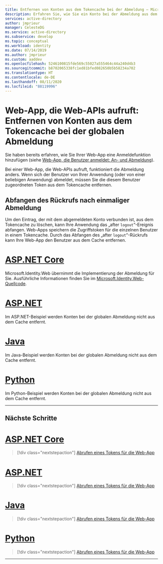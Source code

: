 ```yaml
---
title: Entfernen von Konten aus dem Tokencache bei der Abmeldung – Microsoft Identity Platform | Azure
description: Erfahren Sie, wie Sie ein Konto bei der Abmeldung aus dem Tokencache entfernen
services: active-directory
author: jmprieur
manager: CelesteDG
ms.service: active-directory
ms.subservice: develop
ms.topic: conceptual
ms.workload: identity
ms.date: 07/14/2019
ms.author: jmprieur
ms.custom: aaddev
ms.openlocfilehash: 5246100815fde569c55027a555464c44a240d4b3
ms.sourcegitcommit: b8702065338fc1ed81bfed082650b5b58234a702
ms.translationtype: HT
ms.contentlocale: de-DE
ms.lasthandoff: 08/11/2020
ms.locfileid: "88119996"
---
```

# <a name="a-web-app-that-calls-web-apis-remove-accounts-from-the-token-cache-on-global-sign-out"></a>Web-App, die Web-APIs aufruft: Entfernen von Konten aus dem Tokencache bei der globalen Abmeldung

Sie haben bereits erfahren, wie Sie Ihrer Web-App eine Anmeldefunktion hinzufügen (siehe [Web-App, die Benutzer anmeldet: An- und Abmeldung](scenario-web-app-sign-user-sign-in.md)).

Bei einer Web-App, die Web-APIs aufruft, funktioniert die Abmeldung anders. Wenn sich der Benutzer von Ihrer Anwendung (oder von einer beliebigen Anwendung) abmeldet, müssen Sie die diesem Benutzer zugeordneten Token aus dem Tokencache entfernen.

## <a name="intercept-the-callback-after-single-sign-out"></a>Abfangen des Rückrufs nach einmaliger Abmeldung

Um den Eintrag, der mit dem abgemeldeten Konto verbunden ist, aus dem Tokencache zu löschen, kann Ihre Anwendung das „after `logout`“-Ereignis abfangen. Web-Apps speichern die Zugriffstoken für die einzelnen Benutzer in einem Tokencache. Durch das Abfangen des „after `logout`“-Rückrufs kann Ihre Web-App den Benutzer aus dem Cache entfernen.

# <a name="aspnet-core"></a>[ASP.NET Core](#tab/aspnetcore)

Microsoft.Identity.Web übernimmt die Implementierung der Abmeldung für Sie. Ausführliche Informationen finden Sie im [Microsoft.Identity.Web-Quellcode](https://github.com/AzureAD/microsoft-identity-web/blob/c29f1a7950b940208440bebf0bcb524a7d6bee22/src/Microsoft.Identity.Web/WebAppExtensions/WebAppCallsWebApiAuthenticationBuilderExtensions.cs#L168-L176).

# <a name="aspnet"></a>[ASP.NET](#tab/aspnet)

Im ASP.NET-Beispiel werden Konten bei der globalen Abmeldung nicht aus dem Cache entfernt.

# <a name="java"></a>[Java](#tab/java)

Im Java-Beispiel werden Konten bei der globalen Abmeldung nicht aus dem Cache entfernt.

# <a name="python"></a>[Python](#tab/python)

Im Python-Beispiel werden Konten bei der globalen Abmeldung nicht aus dem Cache entfernt.

---

## <a name="next-steps"></a>Nächste Schritte

# <a name="aspnet-core"></a>[ASP.NET Core](#tab/aspnetcore)

> [!div class="nextstepaction"]
> [Abrufen eines Tokens für die Web-App](./scenario-web-app-call-api-acquire-token.md?tabs=aspnetcore)

# <a name="aspnet"></a>[ASP.NET](#tab/aspnet)

> [!div class="nextstepaction"]
> [Abrufen eines Tokens für die Web-App](./scenario-web-app-call-api-acquire-token.md?tabs=aspnet)

# <a name="java"></a>[Java](#tab/java)

> [!div class="nextstepaction"]
> [Abrufen eines Tokens für die Web-App](./scenario-web-app-call-api-acquire-token.md?tabs=java)

# <a name="python"></a>[Python](#tab/python)

> [!div class="nextstepaction"]
> [Abrufen eines Tokens für die Web-App](./scenario-web-app-call-api-acquire-token.md?tabs=python)

---